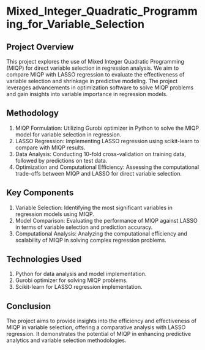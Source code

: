 # Mixed_Integer_Quadratic_Programming_for_Variable_Selection

## Project Overview
This project explores the use of Mixed Integer Quadratic Programming (MIQP) for direct variable selection in regression analysis. We aim to compare MIQP with LASSO regression to evaluate the effectiveness of variable selection and shrinkage in predictive modeling. The project leverages advancements in optimization software to solve MIQP problems and gain insights into variable importance in regression models.

## Methodology
1. MIQP Formulation: Utilizing Gurobi optimizer in Python to solve the MIQP model for variable selection in regression.
2. LASSO Regression: Implementing LASSO regression using scikit-learn to compare with MIQP results.
3. Data Analysis: Conducting 10-fold cross-validation on training data, followed by predictions on test data.
4. Optimization and Computational Efficiency: Assessing the computational trade-offs between MIQP and LASSO for direct variable selection.

## Key Components
1. Variable Selection: Identifying the most significant variables in regression models using MIQP.
2. Model Comparison: Evaluating the performance of MIQP against LASSO in terms of variable selection and prediction accuracy.
3. Computational Analysis: Analyzing the computational efficiency and scalability of MIQP in solving complex regression problems.

## Technologies Used
1. Python for data analysis and model implementation.
2. Gurobi optimizer for solving MIQP problems.
3. Scikit-learn for LASSO regression implementation.

## Conclusion
The project aims to provide insights into the efficiency and effectiveness of MIQP in variable selection, offering a comparative analysis with LASSO regression. It demonstrates the potential of MIQP in enhancing predictive analytics and variable selection methodologies.
